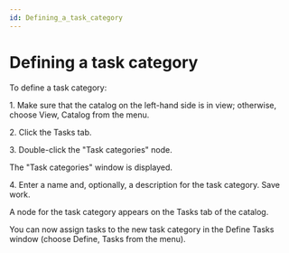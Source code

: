 ```yaml
---
id: Defining_a_task_category
---
```


# Defining a task category

To define a task category:

1. Make sure that the catalog on the left-hand side is in view; otherwise, choose View, Catalog from the menu.

2. Click the Tasks tab.

3. Double-click the "Task categories" node.

The "Task categories" window is displayed.

4. Enter a name and, optionally, a description for the task category. Save work.

A node for the task category appears on the Tasks tab of the catalog.

You can now assign tasks to the new task category in the Define Tasks window (choose Define, Tasks from the menu).